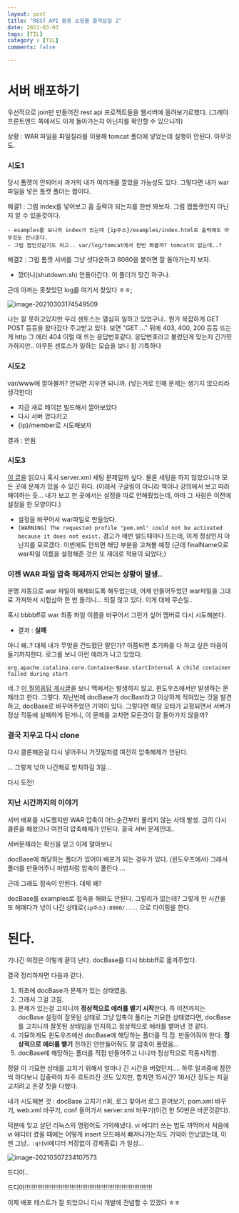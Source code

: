 ```yaml
---
layout: post
title: "REST API 활용 쇼핑몰 플젝삽질 2"
date: 2021-03-03
tags: [TIL]
category : [TIL]
comments: false

---
```


# 서버 배포하기

우선적으로 join만 만들어진 rest api 프로젝트들을 웹서버에 올려보기로했다. (그래야 프론트엔드 쪽에서도 이게 돌아가는지 아닌지를 확인할 수 있으니까)

상황 : WAR 파일을 파일질라를 이용해 tomcat 폴더에 넣었는데 실행이 안된다. 아무것도.

### 시도1

당시 톰캣이 안되어서 과거의 내가 여러개를 깔았을 가능성도  있다. 그렇다면 내가 war파일을 넣은 톰캣 폴더는 짭이다.

해결1 : 그럼 index를 넣어보고 홈 출력이 되는지를 한번 봐보자. 그럼 짭톰캣인지 아닌지 알 수 있을것이다.

	- examples를 보니까 index가 있는데 {ip주소}/examples/index.html로 출력해도 아무것도 안나온다.
	- 그럼 짭인것같기도 하고.. var/log/tomcat에서 한번 봐볼까? tomcat이 없는데..?

해결2 : 그럼 톰캣 서버를 그냥 셧다운하고 8080을 붙이면 잘 돌아가는지 보자.

- 껐더니(shutdown.sh) 안돌아간다. 이 폴더가 맞긴 하구나.

근데 아까는 못찾았던 log를 여기서 찾았다 ㅎㅎ;

![image-20210303174549509](../assets/img/image-20210303174549509.png)

나는 잘 못하고있지만 우리 센토스는 열심히 일하고 있었구나.. 뭔가 복잡하게 GET POST 등등을 왔다갔다 주고받고 있다. 보면 "GET ..." 뒤에 403, 400, 200 등등 뜨는게 http 그 에러 404 이럴 때 뜨는 응답번호같다. 응답번호라고 불렀던게 맞는지 긴가민가하지만.. 아무튼 센토스가 일하는 모습을 보니 참 기특하다



### 시도2

var/www에 깔아볼까? 안되면 지우면 되니까. (넣는거로 인해 문제는 생기지 않으리라 생각한다)

- 지금 새로 메이븐 빌드해서 깔아보았다
- 다시 서버 껐다키고
- {ip}/member로 시도해보자

결과 : 안됨



### 시도3

[이 글](https://okky.kr/article/385723)을 읽으니 혹시 server.xml 세팅 문제일까 싶다. 물론 세팅을 하지 않았으니까 모든 곳에 문제가 있을 수 있긴 하다. (이래서 구글링이 아니라 책이나 강의에서 보고 따라해야하는 듯... 내가 보고 한 곳에서는 설정을 따로 안해줬었는데, 아마 그 사람은 이전에 설정을 한 모양이다.)

- 설정을 바꾸어서 war파일로 만들었다. 
- `[WARNING] The requested profile "pom.xml" could not be activated because it does not exist.` 경고가 매번 빌드때마다 뜨는데, 이게 정상인지 아닌지를 모르겠다. 이번에도 안되면 해당 부분을 고쳐볼 예정 (근데 finalName으로 war파일 이름을 설정해준 것은 또 제대로 적용이 되었다;)



### 이젠 WAR 파일 압축 해제까지 안되는 상황이 발생..

분명 자동으로 war 파일이 해제되도록 해두었는데, 어제 만들어두었던 war파일을 그대로 가져와서 시험삼아 한 번 돌리니... 되질 않고 있다. 이게 대체 무슨일..

혹시 bbbbff로 war 최종 파일 이름을 바꾸어서 그런가 싶어 멤버로 다시 시도해본다.

- 결과 : **실패**

아니 왜..? 대체 내가 무엇을 건드렸단 말인가? 이쯤되면 초기화를 다 하고 싶은 마음이 들기까지한다. 로그를 보니 이런 에러가 나고 있었다.

`org.apache.catalina.core.ContainerBase.startInternal A child container failed during start`

네..? [이 질의응답 게시글](https://www.inflearn.com/questions/5283)을 보니 맥에서는 발생하지 않고, 윈도우즈에서만 발생하는 문제라고 한다. 그렇다. 지난번에 docBase가 docBast라고 이상하게 적혀있는 것을 발견하고, docBase로 바꾸어주었던 기억이 있다. 그렇다면 해당 오타가 교정되면서 서버가 정상 작동에 실패하게 된거니, 이 문제를 고치면 모든것이 잘 돌아가지 않을까?



### 결국 지우고 다시 clone

다시 클론해온걸 다시 넣어주니 거짓말처럼 여전히 압축해제가 안된다.



... 그렇게 넋이 나간채로 방치하길 3일...

다시 도전!



### 지난 시간까지의 이야기

서버 배포를 시도했지만 WAR 압축이 어느순간부터 풀리지 않는 사태 발생. 급히 다시 클론을 해왔으나 여전히 압축해제가 안된다. 결국 서버 문제인데..

서버문제라는 확신을 얻고 이제 알아보니

docBase에 해당하는 폴더가 있어야 배포가 되는 경우가 있다. (윈도우즈에서) 그래서 폴더를 만들어주니 마법처럼 압축이 풀린다....

근데 그래도 접속이 안된다. 대체 왜?

docBase를 examples로 접속을 해봐도 안된다. 그럴리가 없는데? 그렇게 한 시간을 또 헤매다가 넋이 나간 상태로`{ip주소}:8080/....` 으로 타이핑을 한다.

# 된다.

기나긴 여정은 이렇게 끝이 난다. docBase를 다시 bbbbff로 옮겨주었다.



결국 정리하자면 다음과 같다.



1. 최초에 docBase가 문제가 있는 상태였음.
2. 그래서 그걸 고침.
3. 문제가 있는걸 고치니까 **정상적으로 에러를 뱉기 시작**한다. 즉 이전까지는 docBase 설정이 잘못된 상태로 그냥 압축이 풀리는 기묘한 상태였다면, docBase를 고치니까 잘못된 상태임을 인지하고 정상적으로 에러를 뱉어낸 것 같다.
4. 기묘하게도 윈도우즈에선 docBase에 해당하는 폴더를 직.접. 만들어줘야 한다. **정상적으로 에러를 뱉기** 전까진 안만들어줘도 잘 압축이 풀렸음...
5. docBase에 해당하는 폴더를 직접 만들어주고 나니까 정상적으로 작동시작함.



정말 이 기묘한 상태를 고치기 위해서 얼마나 긴 시간을 버렸던지.... 하루 일과중에 잠깐씩 하다보니 집중력이 자주 흐트러진 것도 있지만, 합치면 15시간? 18시간 정도는 저걸 고치려고 온갖 짓을 다했다.

내가 시도해본 것 : docBase 고치기 n회, 로그 찾아서 로그 뜯어보기, pom.xml 바꾸기, web.xml 바꾸기, conf 들어가서 server.xml 바꾸기(이건 한 50번은 바꾼것같다).

덕분에 잊고 살던 리눅스의 명령어도 기억해냈다. vi 에디터 쓰는 법도 까먹어서 처음에 vi 에디터 켰을 때에는 어떻게 insert 모드에서 빠져나가는지도 기억이 안났었는데, 이젠 그냥.. `:q!`(vi에디터 저장없이 강제종료) 가 일상...



![image-20210307234107573](../assets/img/image-20210307234107573.png)



드디어..

드디어!!!!!!!!!!!!!!!!!!!!!!!!!!!!!!!!!!!!!!!!!!!!!!!!!!!!!!!!!!!!!!!!!!!!!!!



이제 배포 테스트가 잘 되었으니 다시 개발에 전념할 수 있겠다 ㅎㅎ